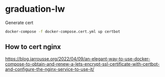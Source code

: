# graduation-lw

Generate cert

```bash
docker-compose -f docker-compose.cert.yml up certbot
```

## How to cert nginx

<https://blog.jarrousse.org/2022/04/09/an-elegant-way-to-use-docker-compose-to-obtain-and-renew-a-lets-encrypt-ssl-certificate-with-certbot-and-configure-the-nginx-service-to-use-it/>
